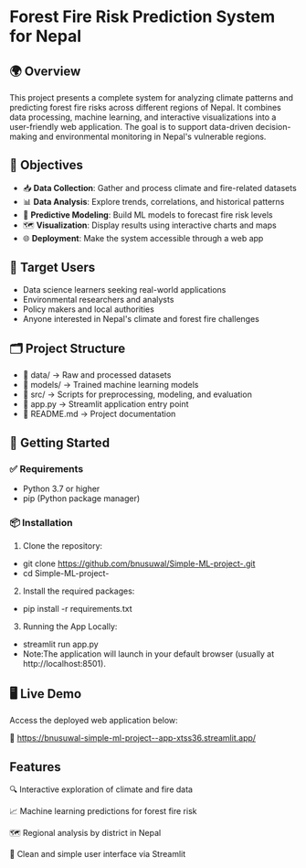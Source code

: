 # Forest Fire Risk Prediction System for Nepal

## 🌍 Overview

This project presents a complete system for analyzing climate patterns and predicting forest fire risks across different regions of Nepal. It combines data processing, machine learning, and interactive visualizations into a user-friendly web application. The goal is to support data-driven decision-making and environmental monitoring in Nepal's vulnerable regions.

## 🎯 Objectives

- 📥 **Data Collection**: Gather and process climate and fire-related datasets
- 📊 **Data Analysis**: Explore trends, correlations, and historical patterns
- 🤖 **Predictive Modeling**: Build ML models to forecast fire risk levels
- 🗺️ **Visualization**: Display results using interactive charts and maps
- 🌐 **Deployment**: Make the system accessible through a web app

## 👤 Target Users

- Data science learners seeking real-world applications
- Environmental researchers and analysts
- Policy makers and local authorities
- Anyone interested in Nepal's climate and forest fire challenges

## 🗂️ Project Structure

- 📁 data/ → Raw and processed datasets
- 📁 models/ → Trained machine learning models
- 📁 src/ → Scripts for preprocessing, modeling, and evaluation
- 📄 app.py → Streamlit application entry point
- 📄 README.md → Project documentation

## 🚀 Getting Started

### ✅ Requirements

- Python 3.7 or higher
- pip (Python package manager)

### 📦 Installation

1. Clone the repository:

- git clone https://github.com/bnusuwal/Simple-ML-project-.git
- cd Simple-ML-project-

2. Install the required packages:

- pip install -r requirements.txt

3. Running the App Locally:

- streamlit run app.py
- Note:The application will launch in your default browser (usually at http://localhost:8501).

## 🖥️ Live Demo

Access the deployed web application below:

🔗 https://bnusuwal-simple-ml-project--app-xtss36.streamlit.app/

## Features

🔍 Interactive exploration of climate and fire data

📈 Machine learning predictions for forest fire risk

🗺️ Regional analysis by district in Nepal

👤 Clean and simple user interface via Streamlit
